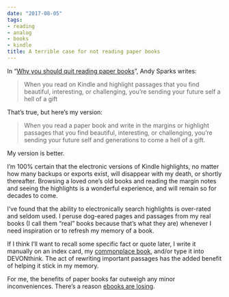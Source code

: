 ```yaml
---
date: "2017-08-05"
tags:
- reading
- analog
- books
- kindle
title: A terrible case for not reading paper books
---
```


In “[Why you should quit reading paper books][1]”, Andy Sparks writes:

> When you read on Kindle and highlight passages that you find beautiful, interesting, or challenging, you’re sending your future self a hell of a gift

That’s true, but here’s my version:

> When you read a paper book and write in the margins or highlight passages that you find beautiful, interesting, or challenging, you’re sending your future self and generations to come a hell of a gift.

My version is better.

I’m 100% certain that the electronic versions of Kindle highlights, no matter how many backups or exports exist, will disappear with my death, or shortly thereafter. Browsing a loved one’s old books and reading the margin notes and seeing the highlights is a wonderful experience, and will remain so for decades to come. 

I’ve found that the ability to electronically search highlights is over-rated and seldom used. I peruse dog-eared pages and passages from my real books (I call them “real” books because that’s what they are) whenever I need inspiration or to refresh my memory of a book.

If I think I’ll want to recall some specific fact or quote later, I write it manually on an index card, my [commonplace book][2], and/or type it into DEVONthink. The act of rewriting important passages has the added benefit of helping it stick in my memory.

For me, the benefits of paper books far outweigh any minor inconveniences. There’s a reason [ebooks are losing][3].



[1]:	https://medium.com/@sparkszilla/why-you-should-quit-reading-paper-books-bf5bf18b6dee
[2]:	https://baty.net/2013/the-commonplace-book/
[3]:	https://www.theguardian.com/books/2017/apr/27/how-ebooks-lost-their-shine-kindles-look-clunky-unhip-